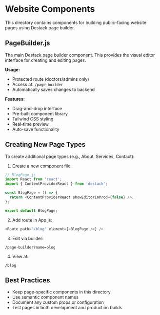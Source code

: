 # Website Components

This directory contains components for building public-facing website pages using Destack page builder.

## PageBuilder.js

The main Destack page builder component. This provides the visual editor interface for creating and editing pages.

**Usage:**
- Protected route (doctors/admins only)
- Access at: `/page-builder`
- Automatically saves changes to backend

**Features:**
- Drag-and-drop interface
- Pre-built component library
- Tailwind CSS styling
- Real-time preview
- Auto-save functionality

## Creating New Page Types

To create additional page types (e.g., About, Services, Contact):

1. Create a new component file:
```javascript
// BlogPage.js
import React from 'react';
import { ContentProviderReact } from 'destack';

const BlogPage = () => {
  return <ContentProviderReact showEditorInProd={false} />;
};

export default BlogPage;
```

2. Add route in App.js:
```javascript
<Route path="/blog" element={<BlogPage />} />
```

3. Edit via builder:
```
/page-builder?name=blog
```

4. View at:
```
/blog
```

## Best Practices

- Keep page-specific components in this directory
- Use semantic component names
- Document any custom props or configuration
- Test pages in both development and production builds

